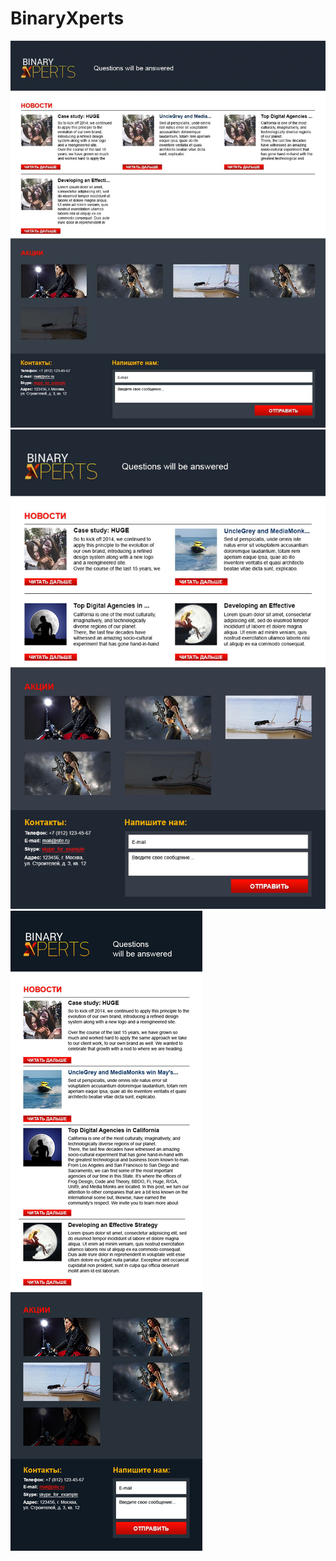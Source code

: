 # BinaryXperts
![workframe_1200](https://raw.githubusercontent.com/KseniyaT/BinaryXperts/master/app/assets/images/1200.jpg)
![workframe_900](https://github.com/KseniyaT/BinaryXperts/blob/master/app/assets/images/900.jpg)
![workframe_600](https://github.com/KseniyaT/BinaryXperts/blob/master/app/assets/images/600.jpg)
